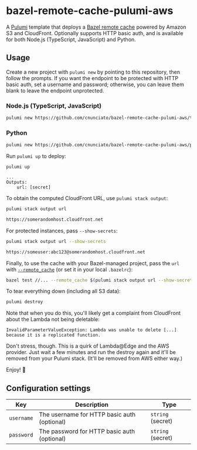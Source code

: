 # bazel-remote-cache-pulumi-aws

A [Pulumi](https://www.pulumi.com/docs/) template that deploys a [Bazel remote cache](https://bazel.build/remote/caching) powered by Amazon S3 and CloudFront. Optionally supports HTTP basic auth, and is available for both Node.js (TypeScript, JavaScript) and Python.

## Usage

Create a new project with `pulumi new` by pointing to this repository, then follow the prompts. If you want the endpoint to be protected with HTTP basic auth, set a username and password; otherwise, you can leave them blank to leave the endpoint unprotected.

### Node.js (TypeScript, JavaScript)

```bash
pulumi new https://github.com/cnunciato/bazel-remote-cache-pulumi-aws/typescript
```

### Python

```bash
pulumi new https://github.com/cnunciato/bazel-remote-cache-pulumi-aws/python
```

Run `pulumi up` to deploy:

```plain
pulumi up

...
Outputs:
    url: [secret]
```

To obtain the computed CloudFront URL, use `pulumi stack output`:

```bash
pulumi stack output url

https://somerandomhost.cloudfront.net
```

For protected instances, pass `--show-secrets`:

```bash
pulumi stack output url --show-secrets

https://someuser:abc123@somerandomhost.cloudfront.net
```

Finally, to use the cache with your Bazel-managed project, pass the `url` with [`--remote_cache`](https://bazel.build/remote/caching#read-write-remote-cache) (or set it in your local `.bazelrc`):

```bash
bazel test //... --remote_cache $(pulumi stack output url --show-secrets --stack org/project/stack)
```

To tear everything down (including all S3 data):

```bash
pulumi destroy
```

Note that when you do this, you'll likely get a complaint from CloudFront about the Lambda not being deletable:

```plain
InvalidParameterValueException: Lambda was unable to delete [...] because it is a replicated function.
```

Don't stress, though. This is a quirk of Lambda@Edge and the AWS provider. Just wait a few minutes and run the destroy again and it'll be removed from your Pulumi stack. (It'll be removed from AWS either way.)

Enjoy! :rocket:

## Configuration settings

| Key        | Description                                 | Type              |
| ---------- | ------------------------------------------- | ----------------- |
| `username` | The username for HTTP basic auth (optional) | `string` (secret) |
| `password` | The password for HTTP basic auth (optional) | `string` (secret) |
